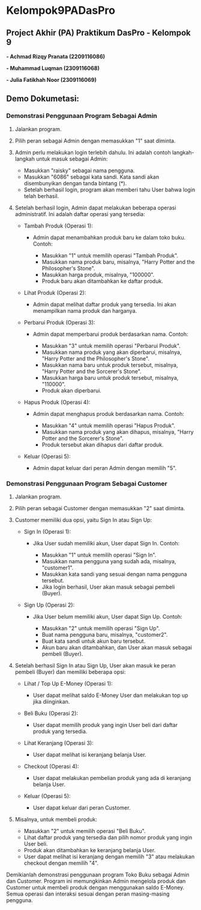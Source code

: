 # Kelompok9PADasPro
## **Project Akhir (PA) Praktikum DasPro - Kelompok 9**

**-  Achmad Rizqy Pranata
   (2209116086)**

**-  Muhammad Luqman
(2309116068)**

**-  Julia Fatikhah Noor
   (2309116069)**

## **Demo Dokumetasi:**

### **Demonstrasi Penggunaan Program Sebagai Admin**

1. Jalankan program.
2. Pilih peran sebagai Admin dengan memasukkan "1" saat diminta.
3. Admin perlu melakukan login terlebih dahulu. Ini adalah contoh langkah-langkah untuk masuk sebagai Admin:

   - Masukkan "raisky" sebagai nama pengguna.
   - Masukkan "6086" sebagai kata sandi. Kata sandi akan disembunyikan dengan tanda bintang (*).
   - Setelah berhasil login, program akan memberi tahu User bahwa login telah berhasil.

4. Setelah berhasil login, Admin dapat melakukan beberapa operasi administratif. Ini adalah daftar operasi yang tersedia:
   - Tambah Produk (Operasi 1):

      - Admin dapat menambahkan produk baru ke dalam toko buku. Contoh:

         - Masukkan "1" untuk memilih operasi "Tambah Produk".
         - Masukkan nama produk baru, misalnya, "Harry Potter and the Philosopher's Stone".
         - Masukkan harga produk, misalnya, "100000".
         - Produk baru akan ditambahkan ke daftar produk.

   - Lihat Produk (Operasi 2):

      - Admin dapat melihat daftar produk yang tersedia. Ini akan menampilkan nama produk dan harganya.

   - Perbarui Produk (Operasi 3):

      - Admin dapat memperbarui produk berdasarkan nama. Contoh:

         - Masukkan "3" untuk memilih operasi "Perbarui Produk".
         - Masukkan nama produk yang akan diperbarui, misalnya, "Harry Potter and the Philosopher's Stone".
         - Masukkan nama baru untuk produk tersebut, misalnya, "Harry Potter and the Sorcerer's Stone".
         - Masukkan harga baru untuk produk tersebut, misalnya, "110000".
         - Produk akan diperbarui.

   - Hapus Produk (Operasi 4):

      - Admin dapat menghapus produk berdasarkan nama. Contoh:

         - Masukkan "4" untuk memilih operasi "Hapus Produk".
         - Masukkan nama produk yang akan dihapus, misalnya, "Harry Potter and the Sorcerer's Stone".
         - Produk tersebut akan dihapus dari daftar produk.

   - Keluar (Operasi 5):

      - Admin dapat keluar dari peran Admin dengan memilih "5".

### **Demonstrasi Penggunaan Program Sebagai Customer**

1. Jalankan program.
2. Pilih peran sebagai Customer dengan memasukkan "2" saat diminta.
3. Customer memiliki dua opsi, yaitu Sign In atau Sign Up:
   - Sign In (Operasi 1):

      - Jika User sudah memiliki akun, User dapat Sign In. Contoh:

         - Masukkan "1" untuk memilih operasi "Sign In".
         - Masukkan nama pengguna yang sudah ada, misalnya, "customer1".
         - Masukkan kata sandi yang sesuai dengan nama pengguna tersebut.
         - Jika login berhasil, User akan masuk sebagai pembeli (Buyer).

   - Sign Up (Operasi 2):

      - Jika User belum memiliki akun, User dapat Sign Up. Contoh:

         - Masukkan "2" untuk memilih operasi "Sign Up".
         - Buat nama pengguna baru, misalnya, "customer2".
         - Buat kata sandi untuk akun baru tersebut.
         - Akun baru akan ditambahkan, dan User akan masuk sebagai pembeli (Buyer).

4. Setelah berhasil Sign In atau Sign Up, User akan masuk ke peran pembeli (Buyer) dan memiliki beberapa opsi:

   - Lihat / Top Up E-Money (Operasi 1):

      - User dapat melihat saldo E-Money User dan melakukan top up jika diinginkan.

   - Beli Buku (Operasi 2):

      - User dapat memilih produk yang ingin User beli dari daftar produk yang tersedia.

   - Lihat Keranjang (Operasi 3):

      - User dapat melihat isi keranjang belanja User.

   - Checkout (Operasi 4):

      - User dapat melakukan pembelian produk yang ada di keranjang belanja User.

   - Keluar (Operasi 5):

      - User dapat keluar dari peran Customer.

5. Misalnya, untuk membeli produk:

   - Masukkan "2" untuk memilih operasi "Beli Buku".
   - Lihat daftar produk yang tersedia dan pilih nomor produk yang ingin User beli.
   - Produk akan ditambahkan ke keranjang belanja User.
   - User dapat melihat isi keranjang dengan memilih "3" atau melakukan checkout dengan memilih "4".

Demikianlah demonstrasi penggunaan program Toko Buku sebagai Admin dan Customer. Program ini memungkinkan Admin mengelola produk dan Customer untuk membeli produk dengan menggunakan saldo E-Money. Semua operasi dan interaksi sesuai dengan peran masing-masing pengguna.
